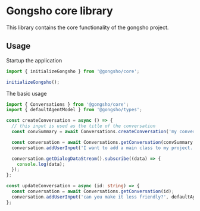 # Gongsho core library

This library contains the core functionality of the gongsho project.

## Usage

Startup the application

```typescript
import { initializeGongsho } from '@gongsho/core';

initializeGongsho();
```

The basic usage

```typescript
import { Conversations } from '@gongsho/core';
import { defaultAgentModel } from '@gongsho/types';

const createConversation = async () => {
  // this input is used as the title of the conversation
  const convSummary = await Conversations.createConversation('my conversation title');

  const conversation = await Conversations.getConversation(convSummary.id);
  conversation.addUserInput('I want to add a main class to my project.', defaultAgentModel);

  conversation.getDialogDataStream().subscribe((data) => {
    console.log(data);
  });
};

const updateConversation = async (id: string) => {
  const conversation = await Conversations.getConversation(id);
  conversation.addUserInput('can you make it less friendly?', defaultAgentModel);
};
```
